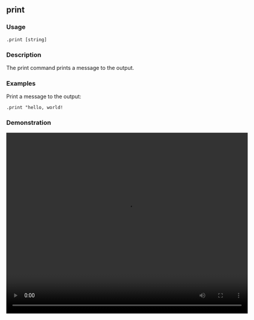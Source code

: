 ## print

### Usage

```text
.print [string]
```

### Description

The print command prints a message to the output.

### Examples

Print a message to the output:

```text
.print "hello, world!
```

### Demonstration

<video width="640" height="480" controls>
  <source src="./demo.webm" type="video/webm">
  Your browser does not support the video tag.
</video>
